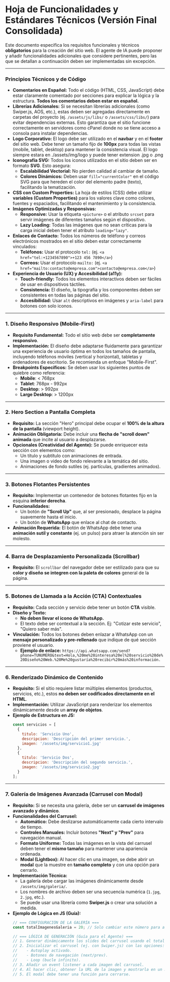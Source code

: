 # Hoja de Funcionalidades y Estándares Técnicos (Versión Final Consolidada)

Este documento especifica los requisitos funcionales y técnicos **obligatorios** para la creación del sitio web. El agente de IA puede proponer y añadir funcionalidades adicionales que considere pertinentes, pero las que se detallan a continuación deben ser implementadas sin excepción.

---

### Principios Técnicos y de Código

-   **Comentarios en Español:** Todo el código (HTML, CSS, JavaScript) debe estar claramente comentado por secciones para explicar la lógica y la estructura. **Todos los comentarios deben estar en español.**
-   **Librerías Adicionales:** Si se necesitan librerías adicionales (como Swiper.js, AOS, etc.), estas deben ser agregadas directamente en carpetas del proyecto (ej. `/assets/js/libs/` o `/assets/css/libs/`) para evitar dependencias externas. Esto garantiza que el sitio funcione correctamente en servidores como cPanel donde no se tiene acceso a consola para instalar dependencias.
-   **Logo Corporativo:** El logo debe ser utilizado en el **navbar** y en el **footer** del sitio web. Debe tener un tamaño fijo de **100px** para todas las vistas (mobile, tablet, desktop) para mantener la consistencia visual. El logo siempre estara en ./assets/img/logo y puede tener extension .jpg o .png
-   **Iconografía SVG:** Todos los iconos utilizados en el sitio deben ser en formato **SVG**. Esto asegura:
    -   **Escalabilidad Vectorial:** No pierden calidad al cambiar de tamaño.
    -   **Colores Dinámicos:** Deben usar `fill="currentColor"` en el código SVG para que hereden el color del elemento padre (texto), facilitando la tematización.
-   **CSS con Custom Properties:** La hoja de estilos (CSS) debe utilizar **variables (Custom Properties)** para los valores clave como colores, fuentes y espaciados, facilitando el mantenimiento y la consistencia.
-   **Imágenes Optimizadas y Responsivas:**
    -   **Responsive:** Usar la etiqueta `<picture>` o el atributo `srcset` para servir imágenes de diferentes tamaños según el dispositivo.
    -   **Lazy Loading:** Todas las imágenes que no sean críticas para la carga inicial deben tener el atributo `loading="lazy"`.
-   **Enlaces de Contacto:** Todos los números de teléfono y correos electrónicos mostrados en el sitio deben estar correctamente vinculados:
    -   **Teléfonos:** Usar el protocolo `tel:` (ej. `<a href="tel:+1234567890">+123 456 7890</a>`)
    -   **Correos:** Usar el protocolo `mailto:` (ej. `<a href="mailto:contacto@empresa.com">contacto@empresa.com</a>`)
-   **Experiencia de Usuario (UX) y Accesibilidad (a11y):**
    -   **Touch-friendly:** Todos los elementos interactivos deben ser fáciles de usar en dispositivos táctiles.
    -   **Consistencia:** El diseño, la tipografía y los componentes deben ser consistentes en todas las páginas del sitio.
    -   **Accesibilidad:** Usar `alt` descriptivos en imágenes y `aria-label` para botones con solo iconos.

---

### 1. Diseño Responsivo (Mobile-First)

-   **Requisito Fundamental:** Todo el sitio web debe ser **completamente responsivo**.
-   **Implementación:** El diseño debe adaptarse fluidamente para garantizar una experiencia de usuario óptima en todos los tamaños de pantalla, incluyendo teléfonos móviles (vertical y horizontal), tabletas y ordenadores de escritorio. Se recomienda un enfoque "Mobile-First".
-   **Breakpoints Específicos:** Se deben usar los siguientes puntos de quiebre como referencia:
    -   **Mobile**: < 768px
    -   **Tablet**: 768px - 992px
    -   **Desktop**: > 992px
    -   **Large Desktop**: > 1200px

---

### 2. Hero Section a Pantalla Completa

-   **Requisito:** La sección "Hero" principal debe ocupar el **100% de la altura de la pantalla** (viewport height).
-   **Animación Obligatoria:** Debe incluir una **flecha de "scroll down" animada** que incite al usuario a desplazarse.
-   **Opcionales (Creatividad del Agente):** Se puede enriquecer esta sección con elementos como:
    -   Un título y subtítulo con animaciones de entrada.
    -   Una imagen o video de fondo relevante a la temática del sitio.
    -   Animaciones de fondo sutiles (ej. partículas, gradientes animados).

---

### 3. Botones Flotantes Persistentes

-   **Requisito:** Implementar un contenedor de botones flotantes fijo en la esquina **inferior derecha**.
-   **Funcionalidades:**
    -   Un botón de **"Scroll Up"** que, al ser presionado, desplace la página suavemente hasta el inicio.
    -   Un botón de **WhatsApp** que enlace al chat de contacto.
-   **Animación Requerida:** El botón de WhatsApp debe tener una **animación sutil y constante** (ej. un pulso) para atraer la atención sin ser molesto.

---

### 4. Barra de Desplazamiento Personalizada (Scrollbar)

-   **Requisito:** El `scrollbar` del navegador debe ser estilizado para que su **color y diseño se integren con la paleta de colores** general de la página.

---

### 5. Botones de Llamada a la Acción (CTA) Contextuales

-   **Requisito:** Cada sección y servicio debe tener un botón **CTA** visible.
-   **Diseño y Texto:**
    -   **No deben llevar el icono de WhatsApp.**
    -   El texto debe ser contextual a la sección. Ej: "Cotizar este servicio", "Quiero saber más".
-   **Vinculación:** Todos los botones deben enlazar a WhatsApp con un **mensaje personalizado y pre-rellenado** que indique de qué sección proviene el usuario.
    -   **Ejemplo de enlace:** `https://api.whatsapp.com/send?phone=TUNUMERO&text=Hola,%20me%20interesa%20el%20servicio%20de%20Diseño%20Web.%20Me%20gustaría%20recibir%20más%20información.`

---

### 6. Renderizado Dinámico de Contenido

-   **Requisito:** Si el sitio requiere listar múltiples elementos (productos, servicios, etc.), estos **no deben ser codificados directamente en el HTML**.
-   **Implementación:** Utilizar JavaScript para renderizar los elementos dinámicamente desde un **array de objetos**.
-   **Ejemplo de Estructura en JS:**
    ```javascript
    const servicios = [
      {
        titulo: 'Servicio Uno',
        descripcion: 'Descripción del primer servicio.',
        imagen: '/assets/img/servicio1.jpg'
      },
      {
        titulo: 'Servicio Dos',
        descripcion: 'Descripción del segundo servicio.',
        imagen: '/assets/img/servicio2.jpg'
      }
    ];
    ```

---

### 7. Galería de Imágenes Avanzada (Carrusel con Modal)

-   **Requisito:** Si se necesita una galería, debe ser un **carrusel de imágenes avanzado y dinámico**.
-   **Funcionalidades del Carrusel:**
    -   **Automático:** Debe deslizarse automáticamente cada cierto intervalo de tiempo.
    -   **Controles Manuales:** Incluir botones **"Next" y "Prev"** para navegación manual.
    -   **Formato Uniforme:** Todas las imágenes en la vista del carrusel deben tener el **mismo tamaño** para mantener una apariencia ordenada.
    -   **Modal (Lightbox):** Al hacer clic en una imagen, se debe abrir un **modal** que la muestre en **tamaño completo** y con una opción para cerrarlo.
-   **Implementación Técnica:**
    -   La galería debe cargar las imágenes dinámicamente desde `/assets/img/galeria/`.
    -   Los nombres de archivo deben ser una secuencia numérica (`1.jpg`, `2.jpg`, etc.).
    -   Se puede usar una librería como **Swiper.js** o crear una solución a medida.
-   **Ejemplo de Lógica en JS (Guía):**
    ```javascript
    // === CONFIGURACIÓN DE LA GALERÍA ===
    const totalImagenesGaleria = 20; // Solo cambiar este número para actualizar

    // === LÓGICA DE GENERACIÓN (Guía para el Agente) ===
    // 1. Generar dinámicamente los slides del carrusel usando el total de imágenes.
    // 2. Inicializar el carrusel (ej. con Swiper.js) con las opciones:
    //    - Autoplay activado.
    //    - Botones de navegación (next/prev).
    //    - Loop (bucle infinito).
    // 3. Añadir un event listener a cada imagen del carrusel.
    // 4. Al hacer clic, obtener la URL de la imagen y mostrarla en un modal.
    // 5. El modal debe tener una función para cerrarse.
    ```